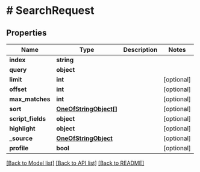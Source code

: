# # SearchRequest

## Properties

Name | Type | Description | Notes
------------ | ------------- | ------------- | -------------
**index** | **string** |  | 
**query** | **object** |  | 
**limit** | **int** |  | [optional] 
**offset** | **int** |  | [optional] 
**max_matches** | **int** |  | [optional] 
**sort** | [**OneOfStringObject[]**](OneOfStringObject.md) |  | [optional] 
**script_fields** | **object** |  | [optional] 
**highlight** | **object** |  | [optional] 
**_source** | [**OneOfStringObject**](OneOfStringObject.md) |  | [optional] 
**profile** | **bool** |  | [optional] 

[[Back to Model list]](../../README.md#documentation-for-models) [[Back to API list]](../../README.md#documentation-for-api-endpoints) [[Back to README]](../../README.md)


